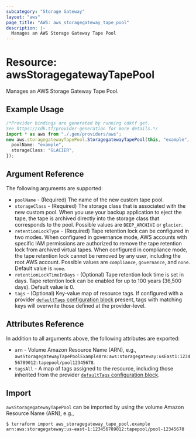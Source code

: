 ```yaml
---
subcategory: "Storage Gateway"
layout: "aws"
page_title: "AWS: aws_storagegateway_tape_pool"
description: |-
  Manages an AWS Storage Gateway Tape Pool
---
```


# Resource: awsStoragegatewayTapePool

Manages an AWS Storage Gateway Tape Pool.

## Example Usage

```typescript
/*Provider bindings are generated by running cdktf get.
See https://cdk.tf/provider-generation for more details.*/
import * as aws from "./.gen/providers/aws";
new aws.storagegatewayTapePool.StoragegatewayTapePool(this, "example", {
  poolName: "example",
  storageClass: "GLACIER",
});

```

## Argument Reference

The following arguments are supported:

* `poolName` - (Required) The name of the new custom tape pool.
* `storageClass` - (Required) The storage class that is associated with the new custom pool. When you use your backup application to eject the tape, the tape is archived directly into the storage class that corresponds to the pool. Possible values are `DEEP_ARCHIVE` or `glacier`.
* `retentionLockType` - (Required) Tape retention lock can be configured in two modes. When configured in governance mode, AWS accounts with specific IAM permissions are authorized to remove the tape retention lock from archived virtual tapes. When configured in compliance mode, the tape retention lock cannot be removed by any user, including the root AWS account. Possible values are `compliance`, `governance`, and `none`. Default value is `none`.
* `retentionLockTimeInDays` - (Optional) Tape retention lock time is set in days. Tape retention lock can be enabled for up to 100 years (36,500 days). Default value is 0.
* `tags` - (Optional) Key-value map of resource tags. If configured with a provider [`defaultTags` configuration block](https://registry.terraform.io/providers/hashicorp/aws/latest/docs#default_tags-configuration-block) present, tags with matching keys will overwrite those defined at the provider-level.

## Attributes Reference

In addition to all arguments above, the following attributes are exported:

* `arn` - Volume Amazon Resource Name (ARN), e.g., `awsStoragegatewayTapePoolExampleArn:aws:storagegateway:usEast1:123456789012:tapepool/pool12345678`.
* `tagsAll` - A map of tags assigned to the resource, including those inherited from the provider [`defaultTags` configuration block](https://registry.terraform.io/providers/hashicorp/aws/latest/docs#default_tags-configuration-block).

## Import

`awsStoragegatewayTapePool` can be imported by using the volume Amazon Resource Name (ARN), e.g.,

```console
$ terraform import aws_storagegateway_tape_pool.example arn:aws:storagegateway:us-east-1:123456789012:tapepool/pool-12345678
```
